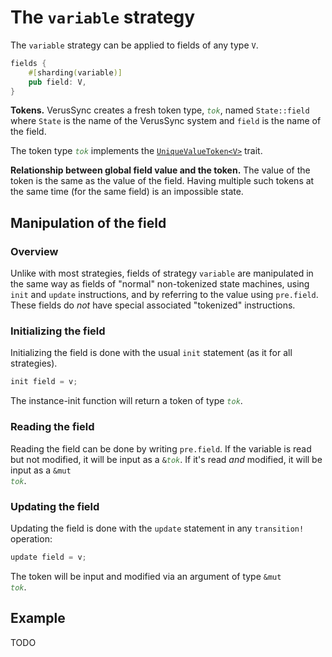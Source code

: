 # The `variable` strategy

The `variable` strategy can be applied to fields of any type `V`.

```rust
fields {
    #[sharding(variable)]
    pub field: V,
}
```

**Tokens.**
VerusSync creates a fresh token type, <code style="font-style: italic; color: #408040">tok</code>,
named `State::field` where `State` is the name of the VerusSync system and `field` is the name of the field.

The token type <code style="font-style: italic; color: #408040">tok</code> implements the
[`UniqueValueToken<V>`](https://verus-lang.github.io/verus/verusdoc/vstd/tokens/trait.UniqueValueToken.html) trait.

**Relationship between global field value and the token.**
The value of the token is the same as the value of the field.
Having multiple such tokens at the same time (for the same field) is an impossible state.

## Manipulation of the field

### Overview

Unlike with most strategies,
fields of strategy `variable` are manipulated in the same way as fields of "normal" non-tokenized
state machines, using `init` and `update` instructions, and by referring to the value using
`pre.field`. These fields do _not_ have special associated "tokenized" instructions.

### Initializing the field

Initializing the field is done with the usual `init` statement (as it for all strategies).

```rust
init field = v;
```

The instance-init function will return a token of type <code><span style="font-style: italic; color: #408040">tok</span></code>.

### Reading the field

Reading the field can be done by writing `pre.field`. If the variable is read but not modified,
it will be input as a 
<code>&amp;<span style="font-style: italic; color: #408040">tok</span></code>.
If it's read _and_ modified, it will be input as a 
<code>&amp;mut <span style="font-style: italic; color: #408040">tok</span></code>.

### Updating the field

Updating the field is done with the `update` statement in any `transition!` operation:

```rust
update field = v;
```

The token will be input and modified via an argument of type
<code>&amp;mut <span style="font-style: italic; color: #408040">tok</span></code>.

## Example

TODO
